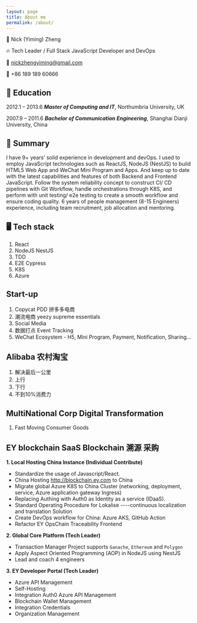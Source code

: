 ```yaml
---
layout: page
title: About me
permalink: /about/
---
```

👨 Nick (Yiming) Zheng

🔥 Tech Leader / Full Stack JavaScript Developer and DevOps

📧 nickzhengyiming@gmail.com

📱 +86 189 189 60666



## 🏫 Education

2012.1 – 2013.6 ***Master of Computing and IT***, Northumbria University, UK

2007.9 – 2011.6 ***Bachelor of Communication Engineering***, Shanghai Dianji University, China

## 🚀 Summary
I have 9+ years’ solid experience in development and devOps.
I used to employ JavaScript technologies such as ReactJS, NodeJS (NestJS) to build HTML5 Web App and WeChat Mini Program and Apps. And keep up to date with the latest capabilities and features of both Backend and Frontend JavaScript. Follow the system reliability concept to construct CI/ CD pipelines with Git Workflow, handle orchestrations through K8S, and perform with unit testing/ e2e testing to create a smooth workflow and ensure coding quality.
6 years of people management (8-15 Engineers) experience, including team recruitment, job allocation and mentoring.

## 🖥️ Tech stack
1. React
2. NodeJS NestJS
3. TDD
4. E2E Cypress
5. K8S
6. Azure

## Start-up

1. Copycat PDD 拼多多电商
2. 潮流电商 yeezy supreme essentials
3. Social Media
4. 数据打点 Event Tracking 
5. WeChat Ecosystem - H5, Mini Program, Payment, Notification, Sharing...

## Alibaba 农村淘宝

1. 解决最后一公里
2. 上行
3. 下行
4. 不到10%消费力

## MultiNational Corp Digital Transformation

1. Fast Moving Consumer Goods

## EY blockchain SaaS Blockchain 溯源 采购

**1. Local Hosting China Instance (Individual Contribute)**

- Standardize the usage of Javascript/React.
- China Hosting http://blockchain.ey.com to China
- Migrate global Azure K8S to China Cluster (networking, deployment, service, Azure application gateway Ingress)
- Replacing Authing with Auth0 as Identity as a service (IDaaS).
- Standard Operating Procedure for Lokalise ----continuous localization and translation Solution
- Create DevOps workflow for China: Azure AKS, GitHub Action
- Refactor EY OpsChain Traceability Frontend

**2. Global Core Platform (Tech Leader)**

- Transaction Manager Project supports `Ganache`, `Ethereum` and `Polygon`
- Apply Aspect Oriented Programming (AOP) in NodeJS using NestJS
- Lead and coach 4 engineers

**3. EY Developer Portal (Tech Leader)**

- Azure API Management
- Self-Hosting
- Integration Auth0 Azure API Management
- Blockchain Wallet Management
- Integration Credentials
- Organization Management

